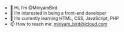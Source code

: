 - 👋 Hi, I’m @MiriyamBird
- 👀 I’m interested in being a front-end developer
- 🌱 I’m currently learning HTML, CSS, JavaScript, PHP
- 📫 How to reach me: miriyam_bird@icloud.com

<!---
MiriyamBird/MiriyamBird is a ✨ special ✨ repository because its `README.md` (this file) appears on your GitHub profile.
You can click the Preview link to take a look at your changes.
--->
